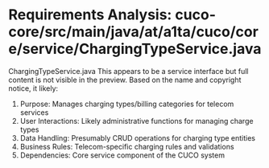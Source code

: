 # Requirements Analysis: cuco-core/src/main/java/at/a1ta/cuco/core/service/ChargingTypeService.java

ChargingTypeService.java
This appears to be a service interface but full content is not visible in the preview. Based on the name and copyright notice, it likely:

1. Purpose: Manages charging types/billing categories for telecom services
2. User Interactions: Likely administrative functions for managing charge types
3. Data Handling: Presumably CRUD operations for charging type entities
4. Business Rules: Telecom-specific charging rules and validations
5. Dependencies: Core service component of the CUCO system